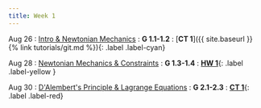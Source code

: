 ```yaml
---
title: Week 1
---
```


Aug 26
: [Intro & Newtonian Mechanics](#)
  : **G 1.1-1.2**
: [**CT 1**]({{ site.baseurl }}{% link tutorials/git.md %}){: .label .label-cyan}


Aug 28
: [Newtonian Mechanics & Constraints](#)
  : **G 1.3-1.4**
: [**HW 1**](testing){: .label .label-yellow }[](#)

Aug 30
: [D'Alembert's Principle & Lagrange Equations](#)
  : **G 2.1-2.3**
: [**CT 1**](){: .label .label-red}[](#)